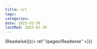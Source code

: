 ```yaml
---
title: url
tags:
categories:
date: 2023-01-30
lastMod: 2023-01-30
---
```

[Readwise]({{< ref "/pages/Readwise" >}})
